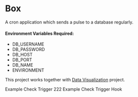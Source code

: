 # Box
A cron application which sends a pulse to a database regularly.

#### Environment Variables Required:
 - DB_USERNAME
 - DB_PASSWORD
 - DB_HOST
 - DB_PORT
 - DB_NAME
 - ENVIRONMENT

This project works together with [Data Visualization][1] project.

[1]:https://github.com/aye0aye/dv

Example Check Trigger 222
Example Check Trigger Hook

